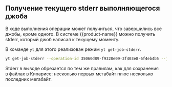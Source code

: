 ## Получение текущего stderr выполняющегося джоба

В ходе выполнения операции может получиться, что завершились все джобы, кроме одного. В системе {{product-name}} можно получить stderr, который джоб написал к текущему моменту.

В команде `yt` для этого реализован режим `yt get-job-stderr`.

```bash
yt get-job-stderr --operation-id 35060d89-f9328e09-3f403e8-6f4eb4b5 --job-id fe270b54-a938652-3fc0384-2144
```

Stderr в выводе обрезается по тем же правилам, как для сохранения в файлах в Кипарисе: несколько первых мегабайт плюс несколько последних мегабайт.
